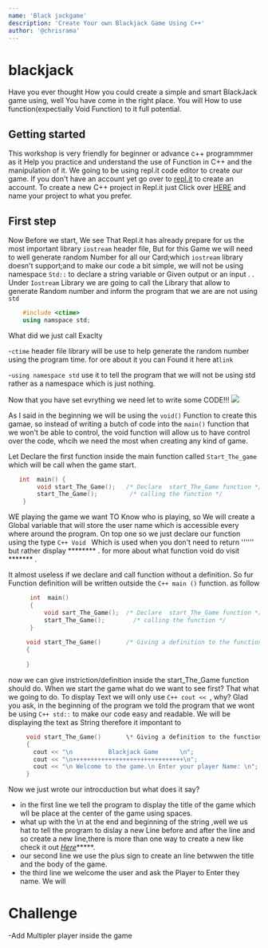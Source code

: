 ```yaml
---
name: 'Black jackgame'
description: 'Create Your own Blackjack Game Using C++'
author: '@chrisrama'
---
```

# blackjack

Have you ever thought How you could create a simple and smart BlackJack game using, well You have come in the right place. You will How to use function(expectially Void Function) to it full potential.

## Getting started
This workshop is very friendly for beginner or advance c++ programmmer as it Help you practice and understand the use of Function in C++ and the manipulation of it.
We going to be using repl.it code editor to create our game. If you don't have an account yet go over to [repl.it](https://repl.it/signup) to create an account. To create a new C++ project in Repl.it just Click over [HERE](https://repl.it/languages/python3) and name your project to what you prefer.

## First step

Now Before we start, We see That Repl.it has already prepare for us the most important library ```iostream``` header file, But for this Game we will need to well generate random Number for all our Card;which ```iostream``` library doesn't support;and to make our code a bit simple, we will  not be using namespace ```Std::``` to declare a string variable or Given output  or an input . . Under ```Iostream``` Library we are going to call the Library that allow to generate Random number and inform the program that we are are not using ```std```
```C++
    #include <ctime>
    using namspace std;
```
  What did we just call Exaclty 
  
  
  -```ctime``` header file library will be use to help generate the random number using the program time. for ore about it you can Found it here at```link```
  
  -```using namespace std``` use it to tell the program that we will not be using std rather as a namespace which is just nothing.
  
  
Now that you have set evrything we need let to write some CODE!!!
![](git)

 
As I said in the beginning we will be using the ```void()``` Function  to create this gamae, so instead of writing a butch of code into the ```main()``` function that we won't be able to control, the void function will allow us to have control over the code, whcih we need the most when creating any kind of game.

Let Declare the first function inside the main function called ```Start_The_game``` which will be call when the game start.
```C++
   int  main() {
        void start_The_Game();   /* Declare  start_The_Game function */
        start_The_Game();         /* calling the function */
    }
```
WE playing the game we want TO Know who is playing, so We will create a Global variable that will store the user name which is accessible every where around the program. On top one
so we just declare our function using the type ```C++ Void ``` Which is used when you don't need to return '''''' but rather display ******** . for more about what function void do visit ******* .


It almost useless if we declare and call function without a definition. So fur Function definition will be written outside the ```C++ main ()``` function. as follow 
```C++ 
      int  main() 
      {
          void sart_The_Game();  /* Declare  start_The_Game function */
          start_The_Game();        /* calling the function */
      }
     
     void start_The_Game()       /* Giving a definition to the function to what it should do */
     {
     
     }
```
now we can give instriction/definition inside the  start_The_Game function should do. When we start the game what do we want to see first? That what we going to do. To display Text we will only use ```C++ cout << ```, why? Glad you ask, in the beginning of the program we told the program that we wont be using ```C++ std::``` to make our code easy and readable. We will be displaying the text as String therefore it impontant to 

```C++
     void start_The_Game()       \* Giving a definition to the function to what it should do */
     {
       cout << "\n          Blackjack Game      \n";                      /* Title of the game */
       cout << "\n+++++++++++++++++++++++++++++++\n";                      /* line using ++ (plus sign) to separate the title from the body */
       cout << "\n Welcome to the game.\n Enter your player Name: \n";      /*instruct the user to Write their name */
     }
```
Now we just wrote our introcduction but what does it say?
 + in the first line we tell the program to display the title of the game which wll be place at the center of the game using spaces.
 + what up with the \n at the end and beginning of the string ,well we us hat to tell the program to dislay a new Line before and after the line and so create a new line,there is more than one way to create a new like check it out *[Here]()******.
 + our second line we use the plus sign to create an line betwwen the title and the body of the game.
 + the third line we welcome the user and ask the Player to Enter they name. We will
 
# Challenge 

-Add Multipler player inside the game
